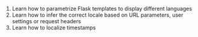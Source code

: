 1. Learn how to parametrize Flask templates to display different languages
2. Learn how to infer the correct locale based on URL parameters, user settings or request headers
3. Learn how to localize timestamps
